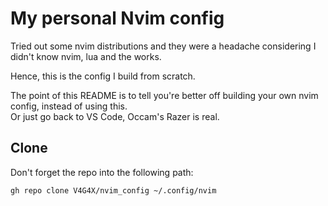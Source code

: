 # My personal Nvim config

Tried out some nvim distributions and they were a headache considering I didn't know nvim, lua and the works.

Hence, this is the config I build from scratch.

The point of this README is to tell you're better off building your own nvim config, instead of using this.  
Or just go back to VS Code, Occam's Razer is real.

## Clone

Don't forget the repo into the following path:
```sh
gh repo clone V4G4X/nvim_config ~/.config/nvim
```
